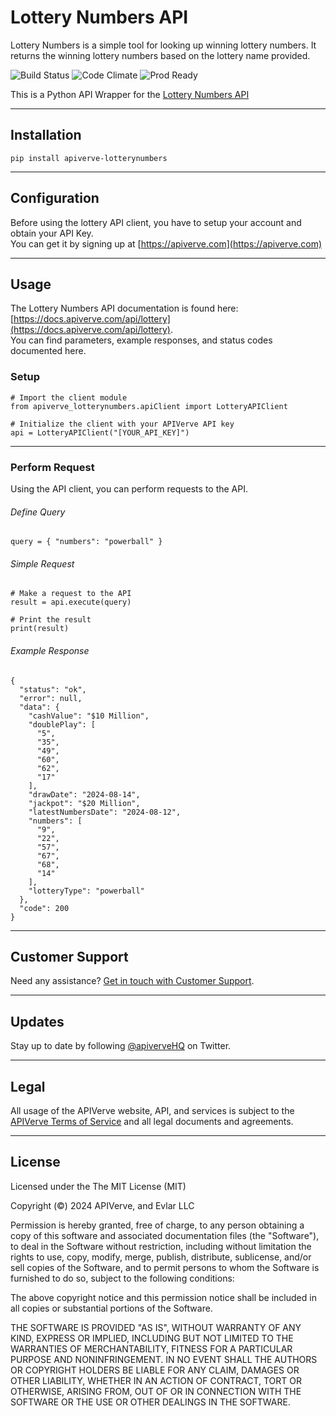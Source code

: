 Lottery Numbers API
============

Lottery Numbers is a simple tool for looking up winning lottery numbers. It returns the winning lottery numbers based on the lottery name provided.

![Build Status](https://img.shields.io/badge/build-passing-green)
![Code Climate](https://img.shields.io/badge/maintainability-B-purple)
![Prod Ready](https://img.shields.io/badge/production-ready-blue)

This is a Python API Wrapper for the [Lottery Numbers API](https://apiverve.com/marketplace/api/lottery)

---

## Installation
	pip install apiverve-lotterynumbers

---

## Configuration

Before using the lottery API client, you have to setup your account and obtain your API Key.  
You can get it by signing up at [https://apiverve.com](https://apiverve.com)

---

## Usage

The Lottery Numbers API documentation is found here: [https://docs.apiverve.com/api/lottery](https://docs.apiverve.com/api/lottery).  
You can find parameters, example responses, and status codes documented here.

### Setup

```
# Import the client module
from apiverve_lotterynumbers.apiClient import LotteryAPIClient

# Initialize the client with your APIVerve API key
api = LotteryAPIClient("[YOUR_API_KEY]")
```

---


### Perform Request
Using the API client, you can perform requests to the API.

###### Define Query

```
query = { "numbers": "powerball" }
```

###### Simple Request

```
# Make a request to the API
result = api.execute(query)

# Print the result
print(result)
```

###### Example Response

```
{
  "status": "ok",
  "error": null,
  "data": {
    "cashValue": "$10 Million",
    "doublePlay": [
      "5",
      "35",
      "49",
      "60",
      "62",
      "17"
    ],
    "drawDate": "2024-08-14",
    "jackpot": "$20 Million",
    "latestNumbersDate": "2024-08-12",
    "numbers": [
      "9",
      "22",
      "57",
      "67",
      "68",
      "14"
    ],
    "lotteryType": "powerball"
  },
  "code": 200
}
```

---

## Customer Support

Need any assistance? [Get in touch with Customer Support](https://apiverve.com/contact).

---

## Updates
Stay up to date by following [@apiverveHQ](https://twitter.com/apiverveHQ) on Twitter.

---

## Legal

All usage of the APIVerve website, API, and services is subject to the [APIVerve Terms of Service](https://apiverve.com/terms) and all legal documents and agreements.

---

## License
Licensed under the The MIT License (MIT)

Copyright (&copy;) 2024 APIVerve, and Evlar LLC

Permission is hereby granted, free of charge, to any person obtaining a copy of this software and associated documentation files (the "Software"), to deal in the Software without restriction, including without limitation the rights to use, copy, modify, merge, publish, distribute, sublicense, and/or sell copies of the Software, and to permit persons to whom the Software is furnished to do so, subject to the following conditions:

The above copyright notice and this permission notice shall be included in all copies or substantial portions of the Software.

THE SOFTWARE IS PROVIDED "AS IS", WITHOUT WARRANTY OF ANY KIND, EXPRESS OR IMPLIED, INCLUDING BUT NOT LIMITED TO THE WARRANTIES OF MERCHANTABILITY, FITNESS FOR A PARTICULAR PURPOSE AND NONINFRINGEMENT. IN NO EVENT SHALL THE AUTHORS OR COPYRIGHT HOLDERS BE LIABLE FOR ANY CLAIM, DAMAGES OR OTHER LIABILITY, WHETHER IN AN ACTION OF CONTRACT, TORT OR OTHERWISE, ARISING FROM, OUT OF OR IN CONNECTION WITH THE SOFTWARE OR THE USE OR OTHER DEALINGS IN THE SOFTWARE.